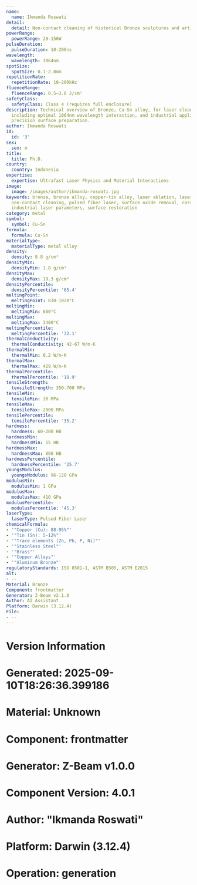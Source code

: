 ```yaml
---
name:
  name: Ikmanda Roswati
detail:
  detail: Non-contact cleaning of historical Bronze sculptures and artifacts
powerRange:
  powerRange: 20-150W
pulseDuration:
  pulseDuration: 10-200ns
wavelength:
  wavelength: 1064nm
spotSize:
  spotSize: 0.1-2.0mm
repetitionRate:
  repetitionRate: 10-200kHz
fluenceRange:
  fluenceRange: 0.5–3.0 J/cm²
safetyClass:
  safetyClass: Class 4 (requires full enclosure)
description: Technical overview of Bronze, Cu-Sn alloy, for laser cleaning applications,
  including optimal 1064nm wavelength interaction, and industrial applications in
  precision surface preparation.
author: Ikmanda Roswati
id:
  id: '3'
sex:
  sex: m
title:
  title: Ph.D.
country:
  country: Indonesia
expertise:
  expertise: Ultrafast Laser Physics and Material Interactions
image:
  image: /images/author/ikmanda-roswati.jpg
keywords: bronze, bronze alloy, copper-tin alloy, laser ablation, laser cleaning,
  non-contact cleaning, pulsed fiber laser, surface oxide removal, corrosion removal,
  industrial laser parameters, surface restoration
category: metal
symbol:
  symbol: Cu-Sn
formula:
  formula: Cu-Sn
materialType:
  materialType: metal alloy
density:
  density: 8.8 g/cm³
densityMin:
  densityMin: 1.8 g/cm³
densityMax:
  densityMax: 19.3 g/cm³
densityPercentile:
  densityPercentile: '65.4'
meltingPoint:
  meltingPoint: 830-1020°C
meltingMin:
  meltingMin: 600°C
meltingMax:
  meltingMax: 3400°C
meltingPercentile:
  meltingPercentile: '32.1'
thermalConductivity:
  thermalConductivity: 42-67 W/m·K
thermalMin:
  thermalMin: 0.2 W/m·K
thermalMax:
  thermalMax: 429 W/m·K
thermalPercentile:
  thermalPercentile: '18.9'
tensileStrength:
  tensileStrength: 350-700 MPa
tensileMin:
  tensileMin: 30 MPa
tensileMax:
  tensileMax: 2000 MPa
tensilePercentile:
  tensilePercentile: '35.2'
hardness:
  hardness: 60-200 HB
hardnessMin:
  hardnessMin: 15 HB
hardnessMax:
  hardnessMax: 800 HB
hardnessPercentile:
  hardnessPercentile: '25.7'
youngsModulus:
  youngsModulus: 96-120 GPa
modulusMin:
  modulusMin: 1 GPa
modulusMax:
  modulusMax: 410 GPa
modulusPercentile:
  modulusPercentile: '45.3'
laserType:
  laserType: Pulsed Fiber Laser
chemicalFormula:
- '"Copper (Cu): 88-95%"'
- '"Tin (Sn): 5-12%"'
- '"Trace elements (Zn, Pb, P, Ni)"'
- '"Stainless Steel"'
- '"Brass"'
- '"Copper Alloys"'
- '"Aluminum Bronze"'
regulatoryStandards: ISO 8501-1, ASTM B505, ASTM E2015
alt:
- --
Material: Bronze
Component: frontmatter
Generator: Z-Beam v2.1.0
Author: AI Assistant
Platform: Darwin (3.12.4)
File:
- --
---
```


# Version Information
# Generated: 2025-09-10T18:26:36.399186
# Material: Unknown
# Component: frontmatter
# Generator: Z-Beam v1.0.0
# Component Version: 4.0.1
# Author: "Ikmanda Roswati"
# Platform: Darwin (3.12.4)
# Operation: generation

